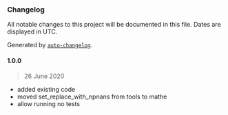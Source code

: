 ### Changelog

All notable changes to this project will be documented in this file. Dates are displayed in UTC.

Generated by [`auto-changelog`](https://github.com/CookPete/auto-changelog).

#### 1.0.0

> 26 June 2020

- added existing code
- moved set_replace_with_npnans from tools to mathe
- allow running no tests
